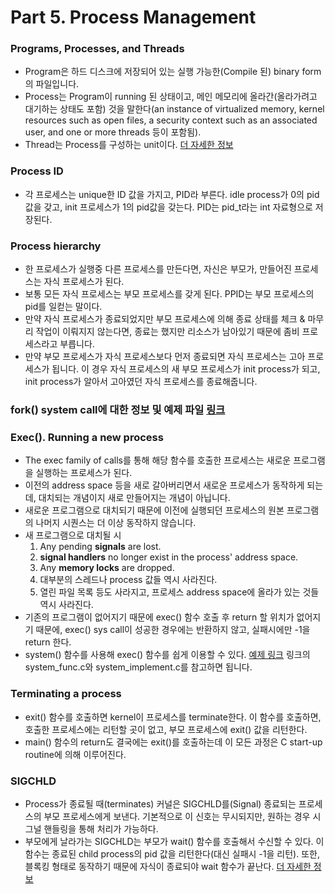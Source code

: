 # Part 5. Process Management

### Programs, Processes, and Threads
+ Program은 하드 디스크에 저장되어 있는 실행 가능한(Compile 된) binary form의 파일입니다.
+ Process는 Program이 running 된 상태이고, 메인 메모리에 올라간(올라가려고 대기하는 상태도 포함) 것을 말한다(an instance of virtualized memory, kernel resources such as open files, a security context such as an associated user, and one or more threads 등이 포함됨).
+ Thread는 Process를 구성하는 unit이다. [더 자세한 정보](https://blog.naver.com/and_lamyland/221182893855)

### Process ID
+ 각 프로세스는 unique한 ID 값을 가지고, PID라 부른다. idle process가 0의 pid값을 갖고, init 프로세스가 1의 pid값을 갖는다. PID는 pid_t라는 int 자료형으로 저장된다.

### Process hierarchy
+ 한 프로세스가 실행중 다른 프로세스를 만든다면, 자신은 부모가, 만들어진 프로세스는 자식 프로세스가 된다. 
+ 보통 모든 자식 프로세스는 부모 프로세스를 갖게 된다. PPID는 부모 프로세스의 pid를 일컫는 말이다.
+ 만약 자식 프로세스가 종료되었지만 부모 프로세스에 의해 종료 상태를 체크 & 마무리 작업이 이뤄지지 않는다면, 종료는 했지만 리소스가 남아있기 때문에 좀비 프로세스라고 부릅니다.
+ 만약 부모 프로세스가 자식 프로세스보다 먼저 종료되면 자식 프로세스는 고아 프로세스가 됩니다. 이 경우 자식 프로세스의 새 부모 프로세스가 init process가 되고, init process가 알아서 고아였던 자식 프로세스를 종료해줍니다.

### fork() system call에 대한 정보 및 예제 파일 [링크](https://github.com/woorimlee/study_linux_prog/tree/master/chap9)

### Exec(). Running a new process
+ The exec family of calls를 통해 해당 함수를 호출한 프로세스는 새로운 프로그램을 실행하는 프로세스가 된다.
+ 이전의 address space 등을 새로 갈아버리면서 새로운 프로세스가 동작하게 되는데, 대치되는 개념이지 새로 만들어지는 개념이 아닙니다. 
+ 새로운 프로그램으로 대치되기 때문에 이전에 실행되던 프로세스의 원본 프로그램의 나머지 시퀀스는 더 이상 동작하지 않습니다.
+ 새 프로그램으로 대치될 시
  1. Any pending __signals__ are lost.
  2. __signal handlers__ no longer exist in the process' address space.
  3. Any __memory locks__ are dropped.
  4. 대부분의 스레드나 process 값들 역시 사라진다.
  5. 열린 파일 목록 등도 사라지고, 프로세스 address space에 올라가 있는 것들 역시 사라진다.
+ 기존의 프로그램이 없어지기 때문에 exec() 함수 호출 후 return 할 위치가 없어지기 때문에, exec() sys call이 성공한 경우에는 반환하지 않고, 실패시에만 -1을 return 한다.
+ system() 함수를 사용해 exec() 함수를 쉽게 이용할 수 있다. [예제 링크](https://github.com/woorimlee/study_linux_prog/tree/master/chap9) 링크의 system_func.c와 system_implement.c를 참고하면 됩니다.

### Terminating a process
+ exit() 함수를 호출하면 kernel이 프로세스를 terminate한다. 이 함수를 호출하면, 호출한 프로세스에는 리턴할 곳이 없고, 부모 프로세스에 exit() 값을 리턴한다. 
+ main() 함수의 return도 결국에는 exit()를 호출하는데 이 모든 과정은 C start-up routine에 의해 이루어진다.

### SIGCHLD 
+ Process가 종료될 때(terminates) 커널은 SIGCHLD를(Signal)  종료되는 프로세스의 부모 프로세스에게 보낸다. 기본적으로 이 신호는 무시되지만, 원하는 경우 시그널 핸들링을 통해 처리가 가능하다.
+ 부모에게 날라가는 SIGCHLD는 부모가 wait() 함수를 호출해서 수신할 수 있다. 이 함수는 종료된 child process의 pid 값을 리턴한다(대신 실패시 -1을 리턴). 또한, 블록킹 형태로 동작하기 때문에 자식이 종료되야 wait 함수가 끝난다. [더 자세한 정보](https://github.com/woorimlee/study_linux_prog/tree/master/chap9)


